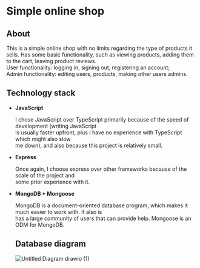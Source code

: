 # Simple online shop

## About

This is a simple online shop with no limits regarding the type of products it sells.
Has some basic functionality, such as viewing products, adding them to the cart, leaving product reviews.  
User functionality: logging in, signing out, registering an account;  
Admin functionality: editing users, products, making other users admins.

## Technology stack

- **JavaScript**

  I chose JavaScript over TypeScript primarily because of the speed of development (writing JavaScript  
  is usually faster upfront, plus I have no experience with TypeScript which might also slow  
  me down), and also because this project is relatively small.

- **Express**

  Once again, I choose express over other frameworks because of the scale of the project and  
  some prior experience with it.

- **MongoDB + Mongoose**

  MongoDB is a document-oriented database program, which makes it much easier to work with. It also is  
  has a large community of users that can provide help. Mongoose is an ODM for MongoDB.
  
  ## Database diagram
  
  ![Untitled Diagram drawio (1)](https://user-images.githubusercontent.com/80482122/172588741-79e4dbfc-3ece-4ea3-87f8-92b932c77282.png)

